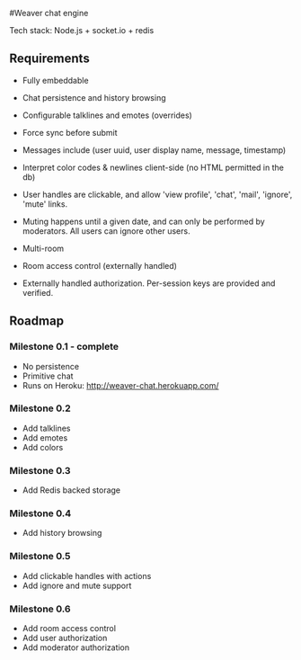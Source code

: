 #Weaver chat engine

Tech stack: Node.js + socket.io + redis

## Requirements

* Fully embeddable
* Chat persistence and history browsing
* Configurable talklines and emotes (overrides)
* Force sync before submit
* Messages include (user uuid, user display name, message, timestamp)
* Interpret color codes & newlines client-side (no HTML permitted in the db)  
* User handles are clickable, and allow 'view profile', 'chat', 'mail', 'ignore', 'mute' links.
* Muting happens until a given date, and can only be performed by moderators. All users can ignore other users.

* Multi-room
* Room access control (externally handled)
* Externally handled authorization. Per-session keys are provided and verified. 


## Roadmap

### Milestone 0.1 - complete

* No persistence
* Primitive chat
* Runs on Heroku: http://weaver-chat.herokuapp.com/

### Milestone 0.2

* Add talklines
* Add emotes
* Add colors

### Milestone 0.3

* Add Redis backed storage

### Milestone 0.4

* Add history browsing

### Milestone 0.5

* Add clickable handles with actions
* Add ignore and mute support

### Milestone 0.6

* Add room access control
* Add user authorization
* Add moderator authorization


